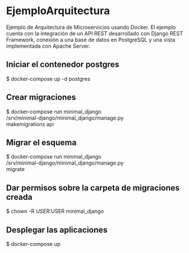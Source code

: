# EjemploArquitectura
Ejemplo de Arquitectura de Microservicios usando Docker. El ejemplo cuenta con la integración de un API REST desarrollado con Django REST Framework, conexión a una base de datos en PostgreSQL y una vista implementada con Apache Server. 

## Iniciar el contenedor postgres
$ docker-compose up -d postgres

## Crear migraciones
$ docker-compose run minimal_django \
    /srv/minimal-django/minimal_django/manage.py \
    makemigrations api
    
## Migrar el esquema
$ docker-compose run minimal_django \
    /srv/minimal-django/minimal_django/manage.py \
    migrate
    
## Dar permisos sobre la carpeta de migraciones creada
$ chown -R $USER:$USER minimal_django

## Desplegar las aplicaciones
$ docker-compose up
